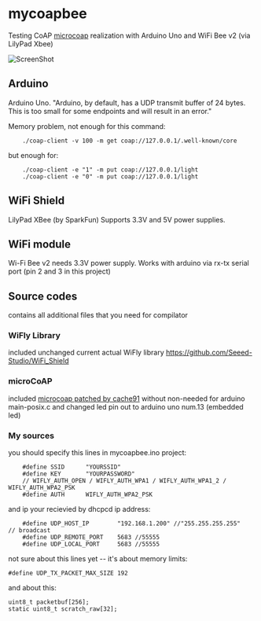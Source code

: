 # mycoapbee
Testing CoAP [microcoap](https://github.com/1248/microcoap) realization with Arduino Uno and WiFi Bee v2 (via LilyPad Xbee)

![ScreenShot](https://dl.dropboxusercontent.com/u/39622126/live.jpeg)

## Arduino
Arduino Uno.
"Arduino, by default, has a UDP transmit buffer of 24 bytes. This is too small for some endpoints and will result in an error."

Memory problem, not enough for this command:
```
    ./coap-client -v 100 -m get coap://127.0.0.1/.well-known/core
```
but enough for:

```
    ./coap-client -e "1" -m put coap://127.0.0.1/light
    ./coap-client -e "0" -m put coap://127.0.0.1/light
```    

## WiFi Shield
LilyPad XBee (by SparkFun)
Supports 3.3V and 5V power supplies.

## WiFi module
Wi-Fi Bee v2
needs 3.3V power supply.
Works with arduino via rx-tx serial port (pin 2 and 3 in this project)

## Source codes
contains all additional files that you need for compilator
### WiFly Library
included unchanged current actual WiFly library https://github.com/Seeed-Studio/WiFi_Shield
### microCoAP
included [microcoap patched by cache91](https://github.com/cache91/microcoap) without non-needed for arduino main-posix.c and changed led pin out to arduino uno num.13 (embedded led)
### My sources
you should specify this lines in mycoapbee.ino project:

```
    #define SSID      "YOURSSID"
    #define KEY       "YOURPASSWORD"
    // WIFLY_AUTH_OPEN / WIFLY_AUTH_WPA1 / WIFLY_AUTH_WPA1_2 / WIFLY_AUTH_WPA2_PSK
    #define AUTH      WIFLY_AUTH_WPA2_PSK
```    
    
and ip your recievied by dhcpcd ip address:

```
    #define UDP_HOST_IP        "192.168.1.200" //"255.255.255.255"      // broadcast
    #define UDP_REMOTE_PORT    5683 //55555
    #define UDP_LOCAL_PORT     5683 //55555
```

not sure about this lines yet -- it's about memory limits:
```
#define UDP_TX_PACKET_MAX_SIZE 192
```
and about this:
```
uint8_t packetbuf[256];
static uint8_t scratch_raw[32];
```
